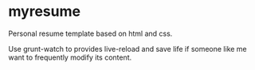myresume
========

Personal resume template based on html and css. 

Use grunt-watch to provides live-reload and save life if someone like me want to frequently modify its content.
